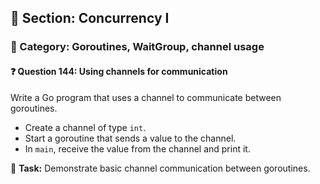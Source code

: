 ## 📘 Section: Concurrency I  
### 🔹 Category: Goroutines, WaitGroup, channel usage  
#### ❓ Question 144: Using channels for communication

Write a Go program that uses a channel to communicate between goroutines.

- Create a channel of type `int`.
- Start a goroutine that sends a value to the channel.
- In `main`, receive the value from the channel and print it.

🔧 **Task:** Demonstrate basic channel communication between goroutines.
